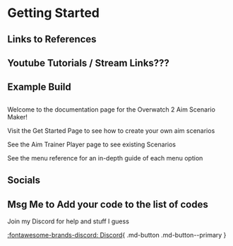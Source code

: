 # Getting Started

## Links to References

## Youtube Tutorials / Stream Links???

## Example Build

##
Welcome to the documentation page for the Overwatch 2 Aim Scenario Maker!

Visit the Get Started Page to see how to create your own aim scenarios

See the Aim Trainer Player page to see existing Scenarios

See the menu reference for an in-depth guide of each menu option
## Socials

## Msg Me to Add your code to the list of codes

Join my Discord for help and stuff I guess

[:fontawesome-brands-discord: Discord](https://discord.gg/YPQ5ETNT45){ .md-button .md-button--primary }
